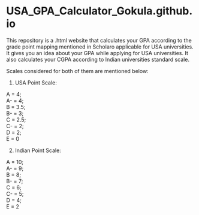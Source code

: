 # USA_GPA_Calculator_Gokula.github.io


This repository is a .html website that calculates your GPA according to the grade point mapping mentioned in Scholaro applicable for USA universities. It gives you an idea about your GPA while applying for USA universities. It also calculates your CGPA according to Indian universities standard scale.

Scales considered for both of them are mentioned below:

1. USA Point Scale:

  A	= 4;		
  A- = 4;	
  B	=	3.5;	
  B- = 3;		
  C	=	2.5;	
  C- = 2;		
  D	= 2;		
  E	=	0	

2. Indian Point Scale:

  A	= 10;		
  A- = 9;	
  B	=	8;	
  B- = 7;		
  C	=	6;	
  C- = 5;		
  D	= 4;		
  E	=	2	
